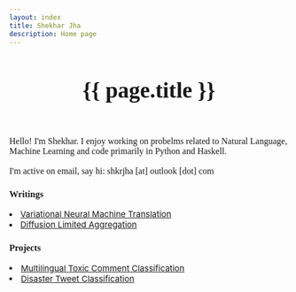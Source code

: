 ```yaml
---
layout: index
title: Shekhar Jha
description: Home page
---
```

<style>
#menu img {
    display: block;
    width: 100%;
    height: 100%;
  }
</style>

<title-head><h1 style="text-align:center;font-size:40px;font-family:avenir;">{{ page.title }}</h1></title-head>
<!--<p style="text-align:right;">shkrjha [at] outlook [dot] com </p>-->


<!--<p style="font-size:24px;"><a href="https://github.com/jhashekhar">github</a> | <a href="blog.html">blog</a> | <a href="news.html">news</a></p>-->

<!--
<p style="font-family:avenir;">Hello, I'm Shekhar. I enjoy working on problems related to  Natural Language Processing, 
Generative Models and functional programming.<br><br></p>
-->
<br>
<p style="font-family:avenir;font-size:16px;">Hello! I'm Shekhar. I enjoy working on probelms related to Natural Language, Machine Learning and code primarily in Python and Haskell.
<br><br>
I'm active on email, say hi: shkrjha [at] outlook [dot] com</p>

<h3 style="font-family:avenir;">Writings</h3>
<li><a href="2020/07/31/vnmt.html" style="font-size:15px;">Variational Neural Machine Translation</a></li>
<li><a href="2020/01/20/dla.html" style="font-size:15px;">Diffusion Limited Aggregation</a></li>

<h3 style="font-family:avenir;">Projects</h3>
<li style="font-size:15px;"><a href="https://github.com/jhashekhar/multilingual-clf">Multilingual Toxic Comment Classification</a></li>
<li style="font-size:15px;"><a href="https://github.com/jhashekhar/disaster-clf">Disaster Tweet Classification</a></li>
